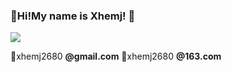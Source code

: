 ### 👋Hi!My name is Xhemj! 👋
![](https://github-readme-stats.vercel.app/api?username=xhemj&show_icons=true)

💬xhemj2680 **@gmail.com**
💬xhemj2680 **@163.com**
<!--
**xhemj/xhemj** is a ✨ _special_ ✨ repository because its `README.md` (this file) appears on your GitHub profile.

Here are some ideas to get you started:

- 🔭 I’m currently working on ...
- 🌱 I’m currently learning ...
- 👯 I’m looking to collaborate on ...
- 🤔 I’m looking for help with ...
- 💬 Ask me about ...
- 📫 How to reach me: ...
- 😄 Pronouns: ...
- ⚡ Fun fact: ...
-->
